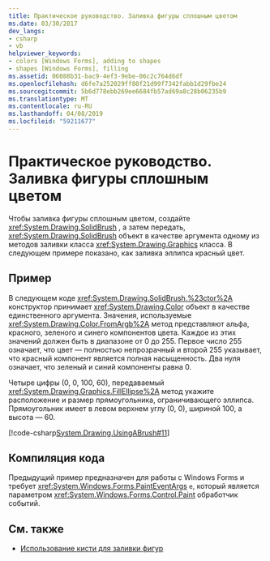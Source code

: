 ```yaml
---
title: Практическое руководство. Заливка фигуры сплошным цветом
ms.date: 03/30/2017
dev_langs:
- csharp
- vb
helpviewer_keywords:
- colors [Windows Forms], adding to shapes
- shapes [Windows Forms], filling
ms.assetid: 06088b31-bac9-4ef3-9ebe-06c2c764d6df
ms.openlocfilehash: d6fe7a252029ff80f21d99f7342fabb1d29fbe24
ms.sourcegitcommit: 5b6d778ebb269ee6684fb57ad69a8c28b06235b9
ms.translationtype: MT
ms.contentlocale: ru-RU
ms.lasthandoff: 04/08/2019
ms.locfileid: "59211677"
---
```

# <a name="how-to-fill-a-shape-with-a-solid-color"></a>Практическое руководство. Заливка фигуры сплошным цветом
Чтобы заливка фигуры сплошным цветом, создайте <xref:System.Drawing.SolidBrush> , а затем передать, <xref:System.Drawing.SolidBrush> объект в качестве аргумента одному из методов заливки класса <xref:System.Drawing.Graphics> класса. В следующем примере показано, как заливка эллипса красный цвет.  
  
## <a name="example"></a>Пример  
 В следующем коде <xref:System.Drawing.SolidBrush.%23ctor%2A> конструктор принимает <xref:System.Drawing.Color> объект в качестве единственного аргумента. Значения, используемые <xref:System.Drawing.Color.FromArgb%2A> метод представляют альфа, красного, зеленого и синего компонентов цвета. Каждое из этих значений должен быть в диапазоне от 0 до 255. Первое число 255 означает, что цвет — полностью непрозрачный и второй 255 указывает, что красный компонент является полная насыщенность. Два нуля означает, что зеленый и синий компоненты равна 0.  
  
 Четыре цифры (0, 0, 100, 60), передаваемый <xref:System.Drawing.Graphics.FillEllipse%2A> метод укажите расположение и размер прямоугольника, ограничивающего эллипса. Прямоугольник имеет в левом верхнем углу (0, 0), шириной 100, а высота — 60.  
  
 [!code-csharp[System.Drawing.UsingABrush#11](~/samples/snippets/csharp/VS_Snippets_Winforms/System.Drawing.UsingABrush/CS/Class1.cs#11)]
   
  
## <a name="compiling-the-code"></a>Компиляция кода  
 Предыдущий пример предназначен для работы с Windows Forms и требует <xref:System.Windows.Forms.PaintEventArgs> `e`, который является параметром <xref:System.Windows.Forms.Control.Paint> обработчик событий.  
  
## <a name="see-also"></a>См. также

- [Использование кисти для заливки фигур](using-a-brush-to-fill-shapes.md)
